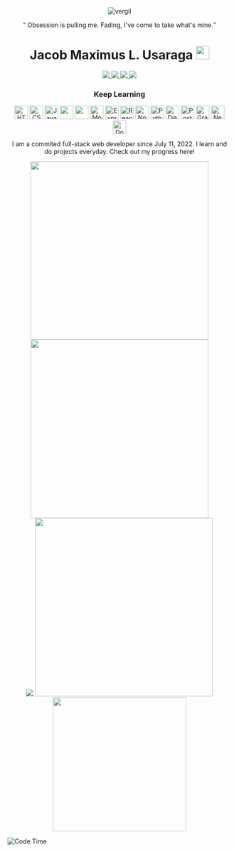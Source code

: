 
<div align="center">
<img src="https://user-images.githubusercontent.com/90799133/182439325-28f39b40-c6b6-4eaa-8c03-29534eaccda4.gif" alt="vergil">

<q> Obsession is pulling me.
Fading, I've come to take what's mine.</q>
</div>



<!--![Backend](https://user-images.githubusercontent.com/90799133/178169130-c190e029-07fd-4df0-8470-5f98583ca105.png)-->
<h1 align="center">
  Jacob Maximus L. Usaraga
  <img src = "https://github-readme-codewars-stats.herokuapp.com/api/?username=miniloda&badge&alias_only&colormode=dark_mode" height = "30"/>
  </h1> 
  <div align="center">
  <a href = "https://www.facebook.com/profile.php?id=100072172583649" target = "_blank"> <img src = "https://img.shields.io/badge/Facebook-1877F2?style=for-the-badge&logo=facebook&logoColor=white"/> </a>
  <a href = "https://www.linkedin.com/in/jacob-maximus-usaraga-00565b220/"><img src = "https://img.shields.io/badge/LinkedIn-0077B5?style=for-the-badge&logo=linkedin&logoColor=white"  /> </a>
  <a href = "mailto: jlusaraga@up.edu.ph"><img src = "https://img.shields.io/badge/Gmail-D14836?style=for-the-badge&logo=gmail&logoColor=white" /> </a>
   <a href = "https://www.codewars.com/users/miniloda"><img src = "https://img.shields.io/badge/Codewars-B1361E?style=for-the-badge&logo=Codewars&logoColor=white"/> </a>
   
  </div>
  


 <h3 align = "center">
  Keep Learning
  </h3>
  <div align="center">
   <img src="https://cdn.jsdelivr.net/gh/devicons/devicon/icons/html5/html5-original.svg"  width = "30" height = "30" title = "HTML"/>
   <img src="https://cdn.jsdelivr.net/gh/devicons/devicon/icons/css3/css3-original.svg"  width = "30" height = "30" title = "CSS"/>
   <img src = "https://cdn.jsdelivr.net/gh/devicons/devicon/icons/javascript/javascript-original.svg" width = "30" height = "30" title = "JavaScript"/>
   <img src="https://cdn.jsdelivr.net/gh/devicons/devicon/icons/bootstrap/bootstrap-original.svg" width = "30" height = "30"/>
   <img src="https://cdn.jsdelivr.net/gh/devicons/devicon/icons/sass/sass-original.svg" width = "30" height = "30"/>
  <img src="https://cdn.jsdelivr.net/gh/devicons/devicon/icons/mongodb/mongodb-original.svg"  width = "30" height = "30" title = "MongoDB"/>
  <img src="https://d2eip9sf3oo6c2.cloudfront.net/tags/images/000/000/359/full/expressjslogo.png" width = "30" height = "30" title = "Express JS"/>
  <img src="https://cdn.jsdelivr.net/gh/devicons/devicon/icons/react/react-original.svg" width = "30" height = "30" title = "React"/>
  <img src = "https://cdn.jsdelivr.net/gh/devicons/devicon/icons/nodejs/nodejs-original-wordmark.svg" width = "30" height = "30" title = "Node JS"/>
  <img src = "https://cdn.jsdelivr.net/gh/devicons/devicon/icons/python/python-original.svg" width = "30" height = "30" title = "Python"/>

  <img src = "https://cdn.jsdelivr.net/gh/devicons/devicon/icons/django/django-plain.svg" width = "30" height = "30" title = "Django"/>
  <img src = "https://cdn.jsdelivr.net/gh/devicons/devicon/icons/postgresql/postgresql-original.svg" width = "30" height = "30" title = "PostgreSQL"/>
  <img src="https://cdn.jsdelivr.net/gh/devicons/devicon/icons/graphql/graphql-plain.svg" width = "30" height = "30" title = "GraphQL"/>
  <img src="https://cdn.jsdelivr.net/gh/devicons/devicon/icons/neo4j/neo4j-original.svg"  width = "30" height = "30" title = "Neo4j"/>
 <!--
  <img src="https://cdn.jsdelivr.net/gh/devicons/devicon/icons/nginx/nginx-original.svg"  width = "30" height = "30" title = "Nginx"/>
  <img src="https://cdn.jsdelivr.net/gh/devicons/devicon/icons/vscode/vscode-original.svg"  width = "30" height = "30" title = "VS Code"/>
  <img src="https://cdn.jsdelivr.net/gh/devicons/devicon/icons/amazonwebservices/amazonwebservices-original.svg"  width = "30" height = "30" title = "AWS"/>
  <img src = "https://visualpharm.com/assets/720/Github-595b40b65ba036ed117d442f.svg"  width = "30" height = "30" title = "Github"/>
  <img src="https://cdn.jsdelivr.net/gh/devicons/devicon/icons/circleci/circleci-plain.svg" width = "30" height = "30" title = "Circle CI"/>
  <img src="https://cdn.jsdelivr.net/gh/devicons/devicon/icons/linux/linux-original.svg"  width = "30" height = "30" title = "Linux"/>
  -->
  <img src="https://cdn.jsdelivr.net/gh/devicons/devicon/icons/docker/docker-original.svg"  width = "30" height = "30" title = "Docker"/>
  <p align = "center">I am a commited full-stack web developer since July 11, 2022. I learn and do projects everyday. Check out my progress here!</p>
  </div>
  
<!-- I am a passionate student. If you like to support me to get the resources I need : <a href = "https://paypal.me/JUsaraga?country.x=PH&locale.x=en_US"> <img src = "https://img.shields.io/badge/PayPal-00457C?style=for-the-badge&logo=paypal&logoColor=white"></a> -->
  
<div align = "center">
<a href="https://github.com/anuraghazra/github-readme-stats">
<img src="https://github-readme-stats.vercel.app/api?username=miniloda&show_icons=true&theme=tokyonight" width = "400"/>
</a>

<a href="https://github.com/anuraghazra/github-readme-stats">
<img src = "http://github-readme-streak-stats.herokuapp.com?user=miniloda&theme=dracula&hide_border=true" width = "400"/>
</a>
</div>

<div align = "center">

<img src="https://github-profile-trophy.vercel.app/?username=miniloda&theme=tokyonight" href = "https://github.com/anuraghazra/github-profile-trophy"/>
<img src ="https://github-readme-stats.vercel.app/api/wakatime?username=miniloda&theme=tokyonight&langs_count=5&layout=compact" width = "400">
<br>
<img src = "https://github-readme-stats.vercel.app/api/top-langs/?username=miniloda&exclude_repo=datacampnotebook,Data-Science-Capstone,KisayBookShop&theme=tokyonight&layout=compact" width = "300"/>
<br>



</div>



![Code Time](https://wakatime.com/badge/user/f5331c0b-eb4e-443c-b006-aaadd1d3f780.svg)



